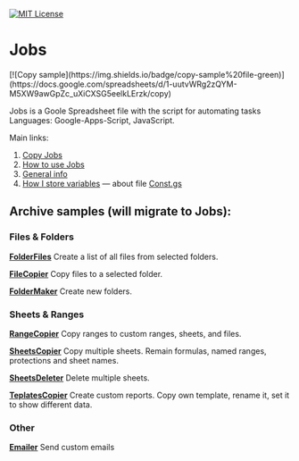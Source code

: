 <a name="top"></a>
[![MIT License](http://img.shields.io/badge/license-MIT-blue.svg?style=flat)](LICENSE)
<a name="overview"></a>

# Jobs
<p>
<a name="top"></a>
[![Copy sample](https://img.shields.io/badge/copy-sample%20file-green)](https://docs.google.com/spreadsheets/d/1-uutvWRg2zQYM-M5XW9awGpZc_uXiCXSG5eelkLErzk/copy)
<a name="overview"></a>
  
  
</p>

Jobs is a Goole Spreadsheet file with the script for automating tasks 
Languages: Google-Apps-Script, JavaScript.

Main links:
1. [Copy Jobs]()
2. [How to use Jobs](https://sheetswithmaxmakhrov.wordpress.com/2019/09/05/clear-my-ranges-jobs-%f0%9f%94%a5/)
3. [General info](https://sheetswithmaxmakhrov.wordpress.com/2019/09/02/jobs/)
4. [How I store variables](https://sheetswithmaxmakhrov.wordpress.com/2018/12/18/sheetjobs-how-i-store-variables-for-my-projects/) — about file [Const.gs](https://github.com/Max-Makhrov/sheetjobs/blob/master/const_.gs)


## Archive samples (will migrate to Jobs):

### Files & Folders
[**FolderFiles**](https://github.com/Max-Makhrov/sheetjobs/blob/master/archive/FolderFiles.gs)
Create a list of all files from selected folders.

[**FileCopier**](https://github.com/Max-Makhrov/sheetjobs/blob/master/archive/FileCopier.gs)
Copy files to a selected folder.

[**FolderMaker**](https://github.com/Max-Makhrov/sheetjobs/blob/master/archive/FolderMaker.gs)
Create new folders.

### Sheets & Ranges

[**RangeCopier**](https://github.com/Max-Makhrov/sheetjobs/blob/master/archive/RangeCopier.gs)
Copy ranges to custom ranges, sheets, and files.

[**SheetsCopier**](https://github.com/Max-Makhrov/sheetjobs/blob/master/archive/SheetsCopier.gs)
Copy multiple sheets. Remain formulas, named ranges, protections and sheet names.

[**SheetsDeleter**](https://github.com/Max-Makhrov/sheetjobs/blob/master/archive/SheetsDeleter.gs)
Delete multiple sheets.

[**TeplatesCopier**](https://github.com/Max-Makhrov/sheetjobs/blob/master/archive/TemplatesCopier.gs)
Create custom reports. Copy own template, rename it, set it to show different data.

### Other
[**Emailer**](https://github.com/Max-Makhrov/sheetjobs/blob/master/archive/Emailer.gs)
Send custom emails
